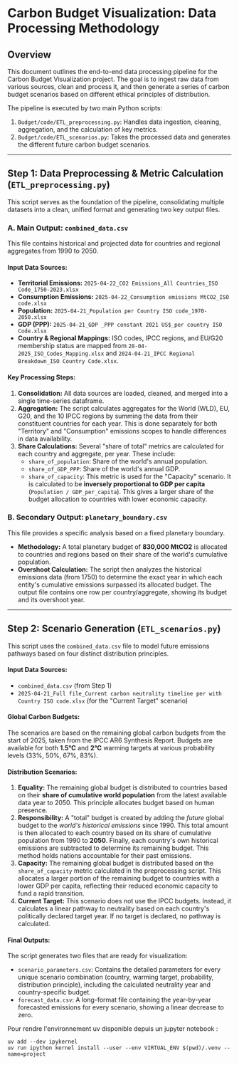 # Carbon Budget Visualization: Data Processing Methodology

## Overview

This document outlines the end-to-end data processing pipeline for the Carbon Budget Visualization project. The goal is to ingest raw data from various sources, clean and process it, and then generate a series of carbon budget scenarios based on different ethical principles of distribution.

The pipeline is executed by two main Python scripts:
1.  `Budget/code/ETL_preprocessing.py`: Handles data ingestion, cleaning, aggregation, and the calculation of key metrics.
2.  `Budget/code/ETL_scenarios.py`: Takes the processed data and generates the different future carbon budget scenarios.

---

## Step 1: Data Preprocessing & Metric Calculation (`ETL_preprocessing.py`)

This script serves as the foundation of the pipeline, consolidating multiple datasets into a clean, unified format and generating two key output files.

### A. Main Output: `combined_data.csv`

This file contains historical and projected data for countries and regional aggregates from 1990 to 2050.

#### Input Data Sources:
*   **Territorial Emissions:** `2025-04-22_CO2 Emissions_All Countries_ISO Code_1750-2023.xlsx`
*   **Consumption Emissions:** `2025-04-22_Consumption emissions MtCO2_ISO code.xlsx`
*   **Population:** `2025-04-21_Population per Country ISO code_1970-2050.xlsx`
*   **GDP (PPP):** `2025-04-21_GDP _PPP constant 2021 US$_per country ISO Code.xlsx`
*   **Country & Regional Mappings:** ISO codes, IPCC regions, and EU/G20 membership status are mapped from `28-04-2025_ISO_Codes_Mapping.xlsx` and `2024-04-21_IPCC Regional Breakdown_ISO Country Code.xlsx`.

#### Key Processing Steps:
1.  **Consolidation:** All data sources are loaded, cleaned, and merged into a single time-series dataframe.
2.  **Aggregation:** The script calculates aggregates for the World (WLD), EU, G20, and the 10 IPCC regions by summing the data from their constituent countries for each year. This is done separately for both "Territory" and "Consumption" emissions scopes to handle differences in data availability.
3.  **Share Calculations:** Several "share of total" metrics are calculated for each country and aggregate, per year. These include:
    *   `share_of_population`: Share of the world's annual population.
    *   `share_of_GDP_PPP`: Share of the world's annual GDP.
    *   `share_of_capacity`: This metric is used for the "Capacity" scenario. It is calculated to be **inversely proportional to GDP per capita** (`Population / GDP_per_capita`). This gives a larger share of the budget allocation to countries with lower economic capacity.

### B. Secondary Output: `planetary_boundary.csv`

This file provides a specific analysis based on a fixed planetary boundary.

*   **Methodology:** A total planetary budget of **830,000 MtCO2** is allocated to countries and regions based on their share of the world's cumulative population.
*   **Overshoot Calculation:** The script then analyzes the historical emissions data (from 1750) to determine the exact year in which each entity's cumulative emissions surpassed its allocated budget. The output file contains one row per country/aggregate, showing its budget and its overshoot year.

---

## Step 2: Scenario Generation (`ETL_scenarios.py`)

This script uses the `combined_data.csv` file to model future emissions pathways based on four distinct distribution principles.

#### Input Data Sources:
*   `combined_data.csv` (from Step 1)
*   `2025-04-21_Full file_Current carbon neutrality timeline per with Country ISO code.xlsx` (for the "Current Target" scenario)

#### Global Carbon Budgets:
The scenarios are based on the remaining global carbon budgets from the start of 2025, taken from the IPCC AR6 Synthesis Report. Budgets are available for both **1.5°C** and **2°C** warming targets at various probability levels (33%, 50%, 67%, 83%).

#### Distribution Scenarios:
1.  **Equality:** The remaining global budget is distributed to countries based on their **share of cumulative world population** from the latest available data year to 2050. This principle allocates budget based on human presence.
2.  **Responsibility:** A "total" budget is created by adding the *future* global budget to the *world's historical emissions* since 1990. This total amount is then allocated to each country based on its share of cumulative population from 1990 to **2050**. Finally, each country's own historical emissions are subtracted to determine its remaining budget. This method holds nations accountable for their past emissions.
3.  **Capacity:** The remaining global budget is distributed based on the `share_of_capacity` metric calculated in the preprocessing script. This allocates a larger portion of the remaining budget to countries with a lower GDP per capita, reflecting their reduced economic capacity to fund a rapid transition.
4.  **Current Target:** This scenario does not use the IPCC budgets. Instead, it calculates a linear pathway to neutrality based on each country's politically declared target year. If no target is declared, no pathway is calculated.

#### Final Outputs:
The script generates two files that are ready for visualization:
*   `scenario_parameters.csv`: Contains the detailed parameters for every unique scenario combination (country, warming target, probability, distribution principle), including the calculated neutrality year and country-specific budget.
*   `forecast_data.csv`: A long-format file containing the year-by-year forecasted emissions for every scenario, showing a linear decrease to zero.

Pour rendre l'environnement uv disponible depuis un jupyter notebook :

```
uv add --dev ipykernel
uv run ipython kernel install --user --env VIRTUAL_ENV $(pwd)/.venv --name=project
```
